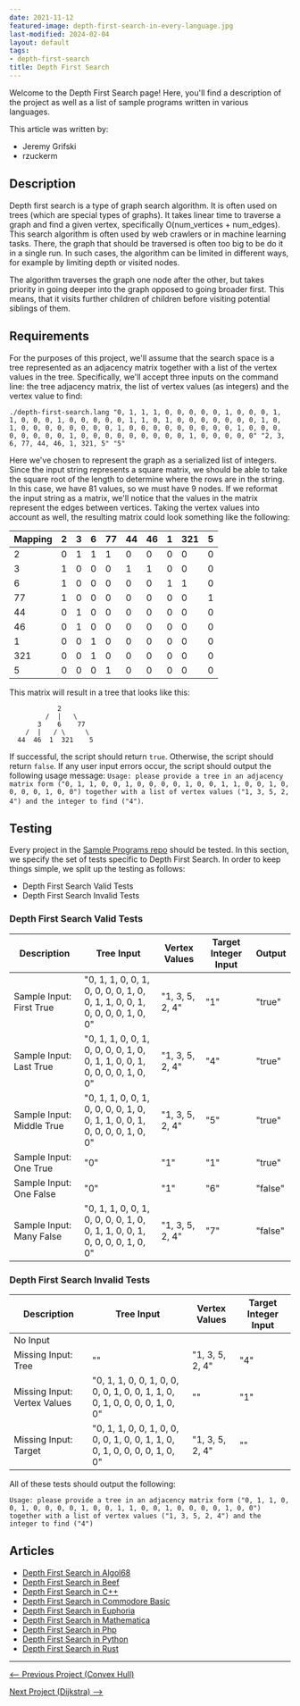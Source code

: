 ```yaml
---
date: 2021-11-12
featured-image: depth-first-search-in-every-language.jpg
last-modified: 2024-02-04
layout: default
tags:
- depth-first-search
title: Depth First Search
---
```


Welcome to the Depth First Search page! Here, you'll find a description of the project as well as a list of sample programs written in various languages.

This article was written by:

- Jeremy Grifski
- rzuckerm

## Description

Depth first search is a type of graph search algorithm. It is often used on trees 
(which are special types of graphs).
It takes linear time to traverse a graph and find a given vertex, specifically O(num_vertices + num_edges).
This search algorithm is often used by web crawlers or in machine learning tasks.
There, the graph that should be traversed is often too big to be do it in a single run.
In such cases, the algorithm can be limited in different ways, for example by limiting depth or visited nodes.

The algorithm traverses the graph one node after the other, but takes priority in going deeper into 
the graph opposed to going broader first. This means, that it visits further children of children before visiting
potential siblings of them.


## Requirements

For the purposes of this project, we'll assume that the search space is a tree represented 
as an adjacency matrix together with a list of the vertex values in the tree.
Specifically, we'll accept three inputs on the command line: the tree adjacency matrix, the list of vertex
values (as integers) and the vertex value to find:

```console
./depth-first-search.lang "0, 1, 1, 1, 0, 0, 0, 0, 0, 1, 0, 0, 0, 1, 1, 0, 0, 0, 1, 0, 0, 0, 0, 0, 1, 1, 0, 1, 0, 0, 0, 0, 0, 0, 0, 1, 0, 1, 0, 0, 0, 0, 0, 0, 0, 0, 1, 0, 0, 0, 0, 0, 0, 0, 0, 0, 1, 0, 0, 0, 0, 0, 0, 0, 0, 1, 0, 0, 0, 0, 0, 0, 0, 0, 0, 1, 0, 0, 0, 0, 0" "2, 3, 6, 77, 44, 46, 1, 321, 5" "5"
```

Here we've chosen to represent the graph as a serialized list of integers. Since
the input string represents a square matrix, we should be able to take the
square root of the length to determine where the rows are in the string. In this
case, we have 81 values, so we must have 9 nodes.
If we reformat the input string as a matrix, we'll notice that the values in the
matrix represent the edges between vertices. Taking the vertex values into account as well, the resulting matrix
could look something like the following:

| Mapping | 2   | 3   | 6   | 77  | 44  | 46  | 1   | 321 | 5   |
| ------- | --- | --- | --- | --- | --- | --- | --- | --- | --- |
| 2       | 0   | 1   | 1   | 1   | 0   | 0   | 0   | 0   | 0   |
| 3       | 1   | 0   | 0   | 0   | 1   | 1   | 0   | 0   | 0   |
| 6       | 1   | 0   | 0   | 0   | 0   | 0   | 1   | 1   | 0   |
| 77      | 1   | 0   | 0   | 0   | 0   | 0   | 0   | 0   | 1   |
| 44      | 0   | 1   | 0   | 0   | 0   | 0   | 0   | 0   | 0   |
| 46      | 0   | 1   | 0   | 0   | 0   | 0   | 0   | 0   | 0   |
| 1       | 0   | 0   | 1   | 0   | 0   | 0   | 0   | 0   | 0   |
| 321     | 0   | 0   | 1   | 0   | 0   | 0   | 0   | 0   | 0   |
| 5       | 0   | 0   | 0   | 1   | 0   | 0   | 0   | 0   | 0   |

This matrix will result in a tree that looks like this:

```console
            2
         /  |   \
       3    6    77
    /  |   / \     \
  44  46  1  321    5
```

If successful, the script should return `true`. Otherwise, the script should return `false`. 
If any user input errors occur, the script should output the following usage message:
`Usage: please provide a tree in an adjacency matrix form ("0, 1, 1, 0, 0, 1, 0, 0, 0, 0, 1, 0, 0, 1, 1, 0, 0, 1, 0, 0, 0, 0, 1, 0, 0") together with a list of vertex values ("1, 3, 5, 2, 4") and the integer to find ("4")`.


## Testing

Every project in the [Sample Programs repo](https://github.com/TheRenegadeCoder/sample-programs) should be tested.
In this section, we specify the set of tests specific to Depth First Search.
In order to keep things simple, we split up the testing as follows:

- Depth First Search Valid Tests
- Depth First Search Invalid Tests

### Depth First Search Valid Tests

| Description | Tree Input | Vertex Values | Target Integer Input | Output |
| ----------- | ---------- | ------------- | -------------------- | ------ |
| Sample Input: First True | "0, 1, 1, 0, 0, 1, 0, 0, 0, 0, 1, 0, 0, 1, 1, 0, 0, 1, 0, 0, 0, 0, 1, 0, 0" | "1, 3, 5, 2, 4" | "1" | "true" |
| Sample Input: Last True | "0, 1, 1, 0, 0, 1, 0, 0, 0, 0, 1, 0, 0, 1, 1, 0, 0, 1, 0, 0, 0, 0, 1, 0, 0" | "1, 3, 5, 2, 4" | "4" | "true" |
| Sample Input: Middle True | "0, 1, 1, 0, 0, 1, 0, 0, 0, 0, 1, 0, 0, 1, 1, 0, 0, 1, 0, 0, 0, 0, 1, 0, 0" | "1, 3, 5, 2, 4" | "5" | "true" |
| Sample Input: One True | "0" | "1" | "1" | "true" |
| Sample Input: One False | "0" | "1" | "6" | "false" |
| Sample Input: Many False | "0, 1, 1, 0, 0, 1, 0, 0, 0, 0, 1, 0, 0, 1, 1, 0, 0, 1, 0, 0, 0, 0, 1, 0, 0" | "1, 3, 5, 2, 4" | "7" | "false" |

### Depth First Search Invalid Tests

| Description | Tree Input | Vertex Values | Target Integer Input |
| ----------- | ---------- | ------------- | -------------------- |
| No Input |  |  |  |
| Missing Input: Tree | "" | "1, 3, 5, 2, 4" | "4" |
| Missing Input: Vertex Values | "0, 1, 1, 0, 0, 1, 0, 0, 0, 0, 1, 0, 0, 1, 1, 0, 0, 1, 0, 0, 0, 0, 1, 0, 0" | "" | "1" |
| Missing Input: Target | "0, 1, 1, 0, 0, 1, 0, 0, 0, 0, 1, 0, 0, 1, 1, 0, 0, 1, 0, 0, 0, 0, 1, 0, 0" | "1, 3, 5, 2, 4" | "" |

All of these tests should output the following:

```
Usage: please provide a tree in an adjacency matrix form ("0, 1, 1, 0, 0, 1, 0, 0, 0, 0, 1, 0, 0, 1, 1, 0, 0, 1, 0, 0, 0, 0, 1, 0, 0") together with a list of vertex values ("1, 3, 5, 2, 4") and the integer to find ("4")
```


## Articles

- [Depth First Search in Algol68](https://sampleprograms.io/projects/depth-first-search/algol68)
- [Depth First Search in Beef](https://sampleprograms.io/projects/depth-first-search/beef)
- [Depth First Search in C++](https://sampleprograms.io/projects/depth-first-search/c-plus-plus)
- [Depth First Search in Commodore Basic](https://sampleprograms.io/projects/depth-first-search/commodore-basic)
- [Depth First Search in Euphoria](https://sampleprograms.io/projects/depth-first-search/euphoria)
- [Depth First Search in Mathematica](https://sampleprograms.io/projects/depth-first-search/mathematica)
- [Depth First Search in Php](https://sampleprograms.io/projects/depth-first-search/php)
- [Depth First Search in Python](https://sampleprograms.io/projects/depth-first-search/python)
- [Depth First Search in Rust](https://sampleprograms.io/projects/depth-first-search/rust)

***

<nav class="project-nav">

<div id="prev" markdown="1">

[<-- Previous Project (Convex Hull)](https://sampleprograms.io/projects/convex-hull)

</div>

<div id="next" markdown="1">

[Next Project (Dijkstra) -->](https://sampleprograms.io/projects/dijkstra)

</div>

</nav>